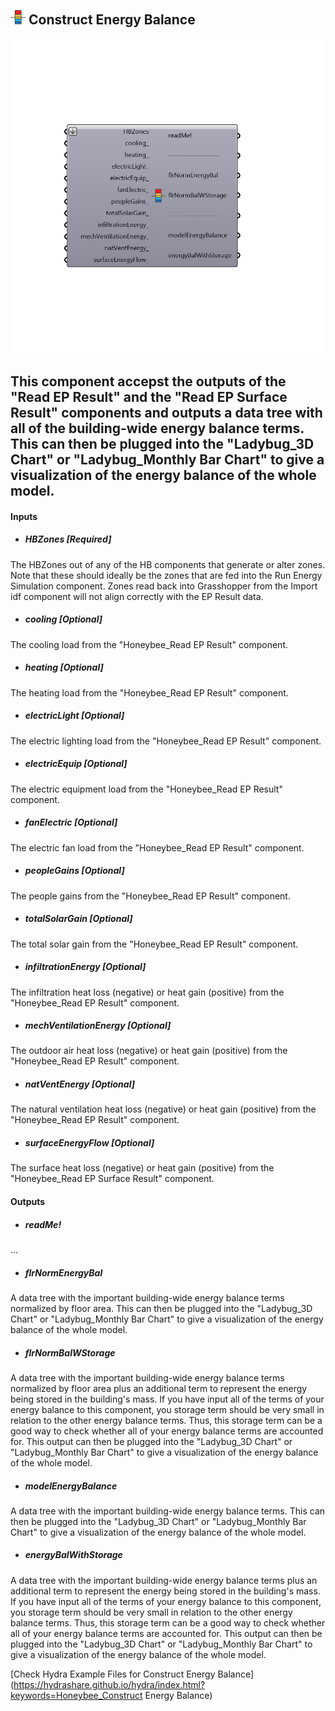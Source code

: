 ## ![](../../images/icons/Construct_Energy_Balance.png) Construct Energy Balance

![](../../images/components/Construct_Energy_Balance.png)

This component accepst the outputs of the "Read EP Result" and the "Read EP Surface Result" components and outputs a data tree with all of the building-wide energy balance terms.  This can then be plugged into the "Ladybug_3D Chart" or "Ladybug_Monthly Bar Chart" to give a visualization of the energy balance of the whole model.
 -
 

#### Inputs
* ##### HBZones [Required]
The HBZones out of any of the HB components that generate or alter zones.  Note that these should ideally be the zones that are fed into the Run Energy Simulation component.  Zones read back into Grasshopper from the Import idf component will not align correctly with the EP Result data.
* ##### cooling [Optional]
The cooling load from the "Honeybee_Read EP Result" component.
* ##### heating [Optional]
The heating load from the "Honeybee_Read EP Result" component.
* ##### electricLight [Optional]
The electric lighting load from the "Honeybee_Read EP Result" component.
* ##### electricEquip [Optional]
The electric equipment load from the "Honeybee_Read EP Result" component.
* ##### fanElectric [Optional]
The electric fan load from the "Honeybee_Read EP Result" component.
* ##### peopleGains [Optional]
The people gains from the "Honeybee_Read EP Result" component.
* ##### totalSolarGain [Optional]
The total solar gain from the "Honeybee_Read EP Result" component.
* ##### infiltrationEnergy [Optional]
The infiltration heat loss (negative) or heat gain (positive) from the "Honeybee_Read EP Result" component.
* ##### mechVentilationEnergy [Optional]
The outdoor air heat loss (negative) or heat gain (positive) from the "Honeybee_Read EP Result" component.
* ##### natVentEnergy [Optional]
The natural ventilation heat loss (negative) or heat gain (positive) from the "Honeybee_Read EP Result" component.
* ##### surfaceEnergyFlow [Optional]
The surface heat loss (negative) or heat gain (positive) from the "Honeybee_Read EP Surface Result" component.

#### Outputs
* ##### readMe!
...
* ##### flrNormEnergyBal
A data tree with the important building-wide energy balance terms normalized by floor area.  This can then be plugged into the "Ladybug_3D Chart" or "Ladybug_Monthly Bar Chart" to give a visualization of the energy balance of the whole model.
* ##### flrNormBalWStorage
A data tree with the important building-wide energy balance terms normalized by floor area plus an additional term to represent the energy being stored in the building's mass.  If you have input all of the terms of your energy balance to this component, you storage term should be very small in relation to the other energy balance terms.  Thus, this storage term can be a good way to check whether all of your energy balance terms are accounted for.  This output can then be plugged into the "Ladybug_3D Chart" or "Ladybug_Monthly Bar Chart" to give a visualization of the energy balance of the whole model.
* ##### modelEnergyBalance
A data tree with the important building-wide energy balance terms.  This can then be plugged into the "Ladybug_3D Chart" or "Ladybug_Monthly Bar Chart" to give a visualization of the energy balance of the whole model.
* ##### energyBalWithStorage
A data tree with the important building-wide energy balance terms plus an additional term to represent the energy being stored in the building's mass.  If you have input all of the terms of your energy balance to this component, you storage term should be very small in relation to the other energy balance terms.  Thus, this storage term can be a good way to check whether all of your energy balance terms are accounted for.  This output can then be plugged into the "Ladybug_3D Chart" or "Ladybug_Monthly Bar Chart" to give a visualization of the energy balance of the whole model.


[Check Hydra Example Files for Construct Energy Balance](https://hydrashare.github.io/hydra/index.html?keywords=Honeybee_Construct Energy Balance)